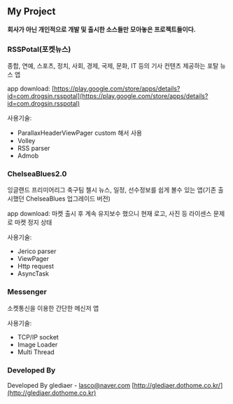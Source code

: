 ## My Project ##

**회사가 아닌 개인적으로 개발 및 출시한  소스들만 모아놓은 프로젝트들이다.**

### RSSPotal(포켓뉴스) ###

종합, 연예, 스포츠, 정치, 사회, 경제, 국제, 문화, IT 등의 기사 컨텐츠 제공하는 포탈 뉴스 앱

app download: [https://play.google.com/store/apps/details?id=com.drogsin.rsspotal](https://play.google.com/store/apps/details?id=com.drogsin.rsspotal)

사용기술:

- ParallaxHeaderViewPager custom 해서 사용
- Volley
- RSS parser
- Admob

### ChelseaBlues2.0 ###

잉글랜드 프리미어리그 축구팀 첼시 뉴스, 일정, 선수정보를 쉽게 볼수 있는 앱(기존 출시했던 ChelseaBlues 업그레이드 버전)

app download: 마켓 출시 후 계속 유지보수 했으니 현재 로고, 사진 등 라이센스 문제로 마켓 정지 상태

사용기술:

- Jerico parser
- ViewPager
- Http request
- AsyncTask

### Messenger ###

소켓통신을 이용한 간단한 메신저 앱

사용기술:

- TCP/IP socket
- Image Loader
- Multi Thread


### Developed By ###
Developed By
glediaer - [lasco@naver.com](lasco@naver.com)
[http://glediaer.dothome.co.kr/](http://glediaer.dothome.co.kr)
